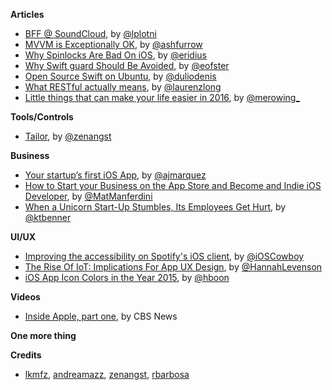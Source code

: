 **Articles**


* [BFF @ SoundCloud](https://www.thoughtworks.com/insights/blog/bff-soundcloud), by [@lplotni](http://twitter.com/lplotni)
* [MVVM is Exceptionally OK](https://ashfurrow.com/blog/mvvm-is-exceptionally-ok/), by [@ashfurrow](https://twitter.com/ashfurrow)
* [Why Spinlocks Are Bad On iOS](http://engineering.postmates.com/Spinlocks-Considered-Harmful-On-iOS/), by [@eridius](https://twitter.com/eridius)
* [Why Swift guard Should Be Avoided](https://medium.com/swift-programming/why-swift-guard-should-be-avoided-484cfc2603c5#.14aq431d1), by [@eofster](https://twitter.com/eofster)
* [Open Source Swift on Ubuntu](https://medium.com/@duliodenis/open-source-swift-on-ubuntu-6a01f4a32e4b#.llvd4o1tg), by [@duliodenis](https://twitter.com/duliodenis)
* [What RESTful actually means](https://codewords.recurse.com/issues/five/what-restful-actually-means), by [@laurenzlong](https://twitter.com/laurenzlong)
* [Little things that can make your life easier in 2016](http://merowing.info/2015/12/little-things-that-can-make-your-life-easier-in-2016/), by [@merowing_](https://twitter.com/merowing_)

**Tools/Controls**

* [Tailor](https://github.com/zenangst/Tailor), by [@zenangst](https://twitter.com/zenangst)

**Business**

* [Your startup’s first iOS App](https://medium.com/ninjarobot-apps/your-new-ios-app-ed46aba15154#.b8uqhg9fn), by [@ajmarquez](https://twitter.com/ajmarquez)
* [How to Start your Business on the App Store and Become and Indie iOS Developer](http://matteomanferdini.com/how-to-start-your-business-on-the-app-store-and-become-an-indie-ios-developer/), by [@MatManferdini](https://twitter.com/MatManferdini)
* [When a Unicorn Start-Up Stumbles, Its Employees Get Hurt](http://mobile.nytimes.com/2015/12/27/technology/when-a-unicorn-start-up-stumbles-its-employees-get-hurt.html), by [@ktbenner](https://twitter.com/ktbenner)

**UI/UX**

* [Improving the accessibility on Spotify's iOS client](https://labs.spotify.com/2015/11/11/improving-the-accessibility-on-our-ios-client/), by [@iOSCowboy](http:s//twitter.com/iOSCowboy)
* [The Rise Of IoT: Implications For App UX Design](https://blog.appsee.com/blog/2015/12/21/the-rise-of-iot-implications-for-app-ux-design/), by [@HannahLevenson](https://twitter.com/HannahLevenson)
* [iOS App Icon Colors in the Year 2015](http://hboon.com/ios-app-icon-colors-in-the-year-2015/), by [@hboon](https://twitter.com/hboon)


**Videos**

* [Inside Apple, part one](http://www.cbsnews.com/videos/inside-apple-part-one/), by CBS News

**One more thing**


**Credits**

* [lkmfz](https://github.com/lkmfz), [andreamazz](https://github.com/andreamazz), [zenangst](https://github.com/zenangst), [rbarbosa](https://github.com/rbarbosa) 
